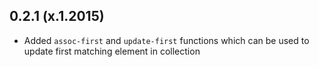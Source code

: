 ## 0.2.1 (x.1.2015)

- Added `assoc-first` and `update-first` functions which can be used to
update first matching element in collection
